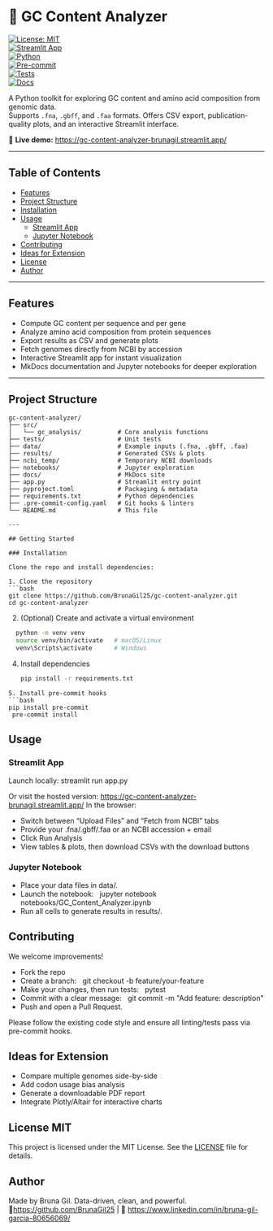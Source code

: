 # 🧬 GC Content Analyzer

[![License: MIT](https://img.shields.io/badge/License-MIT-blue.svg)](https://github.com/BrunaGil25/gc-content-analyzer/blob/main/LICENSE)  
[![Streamlit App](https://img.shields.io/badge/Streamlit-Live_App-orange.svg)](https://gc-content-analyzer-brunagil.streamlit.app/)  
[![Python](https://img.shields.io/badge/Python-3.10%2B-blue.svg)](https://www.python.org/downloads/)  
[![Pre-commit](https://img.shields.io/badge/pre--commit-enabled-brightgreen.svg)](https://pre-commit.com/)  
[![Tests](https://img.shields.io/badge/tests-passing-success.svg)](https://github.com/BrunaGil25/gc-content-analyzer/actions)  
[![Docs](https://img.shields.io/badge/docs-MkDocs-lightgrey.svg)](https://github.com/BrunaGil25/gc-content-analyzer/tree/main/docs)

A Python toolkit for exploring GC content and amino acid composition from genomic data.  
Supports `.fna`, `.gbff`, and `.faa` formats. Offers CSV export, publication-quality plots, and an interactive Streamlit interface.

🔗 **Live demo:** https://gc-content-analyzer-brunagil.streamlit.app/

---

## Table of Contents

- [Features](#features)  
- [Project Structure](#project-structure)  
- [Installation](#installation)  
- [Usage](#usage)  
  - [Streamlit App](#streamlit-app)  
  - [Jupyter Notebook](#jupyter-notebook)  
- [Contributing](#contributing)
- [Ideas for Extension](#Ideas-for-extension)
- [License](#license)  
- [Author](#author)  

---

## Features

- Compute GC content per sequence and per gene  
- Analyze amino acid composition from protein sequences  
- Export results as CSV and generate plots  
- Fetch genomes directly from NCBI by accession  
- Interactive Streamlit app for instant visualization  
- MkDocs documentation and Jupyter notebooks for deeper exploration  

---

## Project Structure
 ```text
gc-content-analyzer/ 
├── src/
│   └── gc_analysis/          # Core analysis functions
├── tests/                    # Unit tests
├── data/                     # Example inputs (.fna, .gbff, .faa)
├── results/                  # Generated CSVs & plots
├── ncbi_temp/                # Temporary NCBI downloads
├── notebooks/                # Jupyter exploration
├── docs/                     # MkDocs site
├── app.py                    # Streamlit entry point
├── pyproject.toml            # Packaging & metadata
├── requirements.txt          # Python dependencies
├── .pre-commit-config.yaml   # Git hooks & linters
└── README.md                 # This file

---

## Getting Started

### Installation

Clone the repo and install dependencies:

1. Clone the repository
 ```bash  
git clone https://github.com/BrunaGil25/gc-content-analyzer.git
cd gc-content-analyzer
 ```
2. (Optional) Create and activate a virtual environment
 ```bash
   python -m venv venv
   source venv/bin/activate   # macOS/Linux
   venv\Scripts\activate      # Windows
 ```
4. Install dependencies
    ```bash  
   pip install -r requirements.txt
 ```
5. Install pre-commit hooks
 ```bash
pip install pre-commit
  pre-commit install
 ```
## Usage
### Streamlit App
Launch locally:
   streamlit run app.py

Or visit the hosted version:
https://gc-content-analyzer-brunagil.streamlit.app/
In the browser:
- Switch between “Upload Files” and “Fetch from NCBI” tabs
- Provide your .fna/.gbff/.faa or an NCBI accession + email
- Click Run Analysis
- View tables & plots, then download CSVs with the download buttons

### Jupyter Notebook
- Place your data files in data/.
- Launch the notebook:
   jupyter notebook notebooks/GC_Content_Analyzer.ipynb
- Run all cells to generate results in results/.

## Contributing
We welcome improvements!
- Fork the repo
- Create a branch:
   git checkout -b feature/your-feature
- Make your changes, then run tests:
   pytest
- Commit with a clear message:
   git commit -m "Add feature: description"
- Push and open a Pull Request.

Please follow the existing code style and ensure all linting/tests pass via pre-commit hooks.

## Ideas for Extension
- Compare multiple genomes side-by-side
- Add codon usage bias analysis
- Generate a downloadable PDF report
- Integrate Plotly/Altair for interactive charts

## License MIT 
This project is licensed under the MIT License. See the [LICENSE](LICENSE) file for details.

## Author
Made by Bruna Gil. Data-driven, clean, and powerful.
🔗https://github.com/BrunaGil25 | 🔗 https://www.linkedin.com/in/bruna-gil-garcia-80656069/

